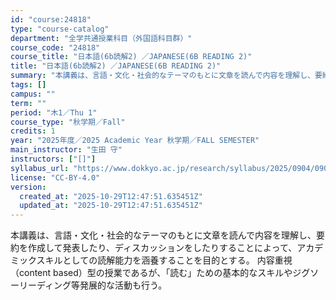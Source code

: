 ```yaml
---
id: "course:24818"
type: "course-catalog"
department: "全学共通授業科目（外国語科目群）"
course_code: "24818"
course_title: "日本語(6b読解2) ／JAPANESE(6B READING 2)"
title: "日本語(6b読解2) ／JAPANESE(6B READING 2)"
summary: "本講義は、言語・文化・社会的なテーマのもとに文章を読んで内容を理解し、要約を作成して発表したり、ディスカッションをしたりすることによって、アカデミックスキルとしての読解能力を涵養することを目的とする。 内容重視（content based）…"
tags: []
campus: ""
term: ""
period: "木1／Thu 1"
course_type: "秋学期／Fall"
credits: 1
year: "2025年度／2025 Academic Year 秋学期／FALL SEMESTER"
main_instructor: "生田 守"
instructors: ["[]"]
syllabus_url: "https://www.dokkyo.ac.jp/research/syllabus/2025/0904/0904_24818_ja_JP.html"
license: "CC-BY-4.0"
version:
  created_at: "2025-10-29T12:47:51.635451Z"
  updated_at: "2025-10-29T12:47:51.635451Z"
---
```

本講義は、言語・文化・社会的なテーマのもとに文章を読んで内容を理解し、要約を作成して発表したり、ディスカッションをしたりすることによって、アカデミックスキルとしての読解能力を涵養することを目的とする。 内容重視（content based）型の授業であるが、「読む」ための基本的なスキルやジグソーリーディング等発展的な活動も行う。

